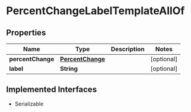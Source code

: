 

# PercentChangeLabelTemplateAllOf


## Properties

Name | Type | Description | Notes
------------ | ------------- | ------------- | -------------
**percentChange** | [**PercentChange**](PercentChange.md) |  |  [optional]
**label** | **String** |  |  [optional]


## Implemented Interfaces

* Serializable


